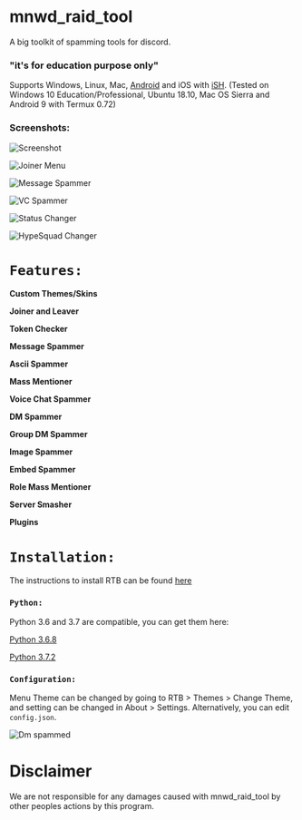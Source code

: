 # mnwd_raid_tool

A big toolkit of spamming tools for discord.

### "it's for education purpose only"

Supports Windows, Linux, Mac, [Android](https://github.com/meanwood/mnwd_raid_tool/wiki/How-to-set-up-Termux-to-run-RTB) and iOS with [iSH](https://ish.app/). (Tested on Windows 10 Education/Professional, Ubuntu 18.10, Mac OS Sierra and Android 9 with Termux 0.72)

### Screenshots:

![Screenshot](https://raw.githubusercontent.com/meanwood/mnwd_raid_tool/dev/RTBFiles/extras/screenshots/main.png)

![Joiner Menu](https://raw.githubusercontent.com/meanwood/mnwd_raid_tool/dev/RTBFiles/extras/screenshots/joiner.png)

![Message Spammer](https://raw.githubusercontent.com/meanwood/mnwd_raid_tool/dev/RTBFiles/extras/screenshots/messagespammer.png)

![VC Spammer](https://raw.githubusercontent.com/meanwood/mnwd_raid_tool/dev/RTBFiles/extras/screenshots/vcspammer.png)

![Status Changer](https://raw.githubusercontent.com/meanwood/mnwd_raid_tool/RTBFiles/extras/screenshots/statuschanger.png)

![HypeSquad Changer](https://raw.githubusercontent.com/meanwood/mnwd_raid_tool/RTBFiles/extras/screenshots/hypesquadchanger.png)


# `Features:`

**Custom Themes/Skins**

**Joiner and Leaver**

**Token Checker**

**Message Spammer**

**Ascii Spammer**

**Mass Mentioner**

**Voice Chat Spammer**

**DM Spammer**

**Group DM Spammer**

**Image Spammer**

**Embed Spammer**

**Role Mass Mentioner**

**Server Smasher**

**Plugins**

# `Installation:`

The instructions to install RTB can be found [here](https://github.com/meanwood/mnwd_raid_tool/wiki/How-to-install-Python)


### `Python:`

Python 3.6 and 3.7 are compatible, you can get them here:

[Python 3.6.8](https://www.python.org/downloads/release/python-368/)

[Python 3.7.2](https://www.python.org/downloads/release/python-373/)


### `Configuration:`

Menu Theme can be changed by going to RTB > Themes > Change Theme, and setting can be changed in About > Settings. Alternatively, you can edit `config.json`.

![Dm spammed](http://i.imgur.com/FoVOBQml.jpg)

# **Disclaimer**

We are not responsible for any damages caused with mnwd_raid_tool by other peoples actions by this program. 
